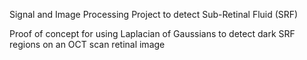 Signal and Image Processing Project to detect Sub-Retinal Fluid (SRF)

Proof of concept for using Laplacian of Gaussians to detect dark SRF regions on an OCT scan retinal image
